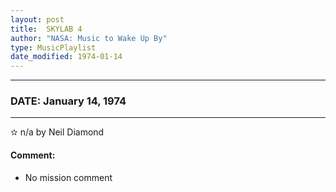 ```yaml
---
layout: post
title:  SKYLAB 4
author: "NASA: Music to Wake Up By"
type: MusicPlaylist
date_modified: 1974-01-14
---
```


----
### DATE: January 14, 1974
----
✫ n/a by Neil Diamond

#### Comment:
* No mission comment
